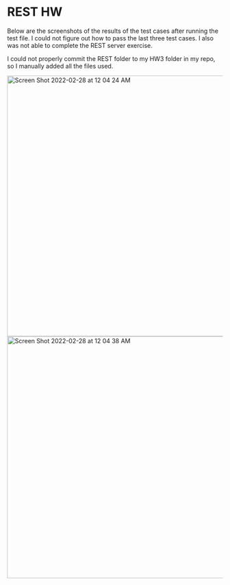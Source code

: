 # REST HW

Below are the screenshots of the results of the test cases after running the test file. I could not figure out how to pass the last three test cases. I also was not able to complete the REST server exercise. 

I could not properly commit the REST folder to my HW3 folder in my repo, so I manually added all the files used.

<img width="609" alt="Screen Shot 2022-02-28 at 12 04 24 AM" src="https://user-images.githubusercontent.com/56970671/155931301-991fa36a-c6fa-4ed9-ab95-b837ea96c9fe.png">
<img width="565" alt="Screen Shot 2022-02-28 at 12 04 38 AM" src="https://user-images.githubusercontent.com/56970671/155931302-28ec6076-be30-4dd9-a98f-a13f3d172fd1.png">
